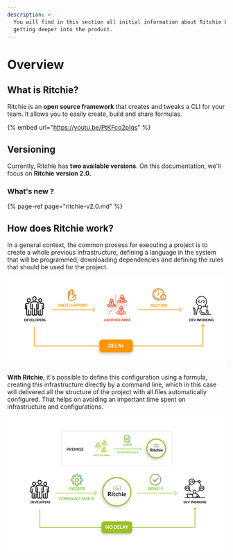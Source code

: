 ```yaml
---
description: >-
  You will find in this section all initial information about Ritchie before
  getting deeper into the product.
---
```


# Overview

## What is Ritchie?

Ritchie is an **open source framework** that creates and tweaks a CLI for your team. It allows you to easily create, build and share formulas.

{% embed url="https://youtu.be/PtKFco2pIqs" %}

## **Versioning** 

Currently, Ritchie has **two available versions**. On this documentation, we'll focus on **Ritchie** **version 2.0.**

### **What's new ?**

{% page-ref page="ritchie-v2.0.md" %}

## **How does Ritchie work?**

In a general context, the common process for executing a project is to create a whole previous infrastructure, defining a language in the system that will be programmed, downloading dependencies and defining the rules that should be used for the project.

![WITHOUT Ritchie](.gitbook/assets/en-sem-ritchie.png)

**With Ritchie**, it's possible to define this configuration using a formula, creating this infrastructure directly by a command line, which in this case will delivered all the structure of the project with all files automatically configured. That helps on avoiding an important time spent on infrastructure and configurations.

![WITH Ritchie](.gitbook/assets/en-com-ritchie.png)

